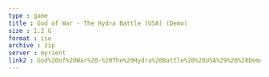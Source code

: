 ```yaml
---
type : game
title : God of War - The Hydra Battle (USA) (Demo)
size : 1.2 G
format : iso
archive : zip
server : myrient
link2 : God%20of%20War%20-%20The%20Hydra%20Battle%20%28USA%29%20%28Demo%29
---
```

